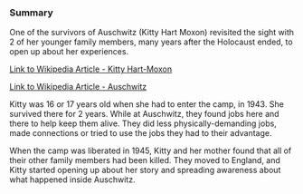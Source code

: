 ### Summary

One of the survivors of Auschwitz (Kitty Hart Moxon) revisited the sight with 2 of her younger family members, many years after the Holocaust ended, to open up about her experiences.

[Link to Wikipedia Article - Kitty Hart-Moxon](https://en.wikipedia.org/wiki/Kitty_Hart-Moxon)

[Link to Wikipedia Article - Auschwitz](https://en.wikipedia.org/wiki/Auschwitz_concentration_camp)

Kitty was 16 or 17 years old when she had to enter the camp, in 1943. She survived there for 2 years. While at Auschwitz, they found jobs here and there to help keep them alive. They did less physically-demanding jobs, made connections or tried to use the jobs they had to their advantage.

When the camp was liberated in 1945, Kitty and her mother found that all of their other family members had been killed. They moved to England, and Kitty started opening up about her story and spreading awareness about what happened inside Auschwitz.